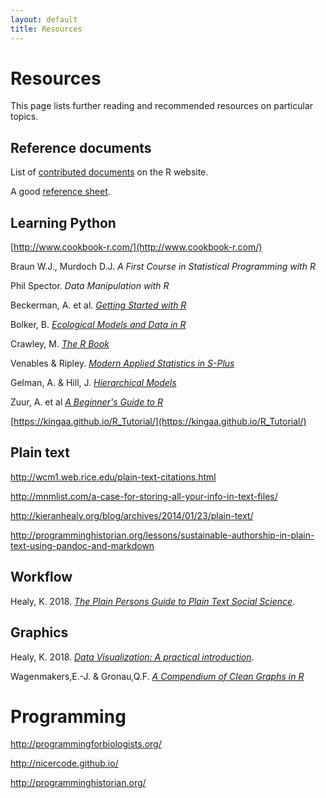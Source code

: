 ```yaml
---
layout: default
title: Resources
---
```


# Resources

This page lists further reading and recommended resources on particular topics.

## Reference documents

List of [contributed documents](https://cran.r-project.org/other-docs.html) on the R website.

A good [reference sheet](https://cran.r-project.org/doc/contrib/Short-refcard.pdf).


## Learning Python

[http://www.cookbook-r.com/](http://www.cookbook-r.com/)

Braun W.J., Murdoch D.J. *A First Course in Statistical Programming with R*

Phil Spector. *Data Manipulation with R*

Beckerman, A. et al. *[Getting Started with R](http://www.r4all.org/)*  

Bolker, B. *[Ecological Models and Data in R](http://people.biology.ufl.edu/bolker/emdbook/)*  

Crawley, M. *[The R Book](http://www.bio.ic.ac.uk/research/mjcraw/therbook/index.htm)*  

Venables & Ripley. *[Modern Applied Statistics in S-Plus](http://www.stats.ox.ac.uk/pub/MASS3/)*  

Gelman, A. & Hill, J. *[Hierarchical Models](http://www.stat.columbia.edu/%7Egelman/arm/)*

Zuur, A. et al *[A Beginner's Guide to R](http://www.highstat.com/book3.htm)*

[https://kingaa.github.io/R_Tutorial/](https://kingaa.github.io/R_Tutorial/)



## Plain text

http://wcm1.web.rice.edu/plain-text-citations.html

http://mnmlist.com/a-case-for-storing-all-your-info-in-text-files/

http://kieranhealy.org/blog/archives/2014/01/23/plain-text/

http://programminghistorian.org/lessons/sustainable-authorship-in-plain-text-using-pandoc-and-markdown



## Workflow 

Healy, K. 2018. *[The Plain Persons Guide to Plain Text Social Science](https://kieranhealy.org/files/papers/plain-person-text.pdf)*.




## Graphics

Healy, K. 2018. *[Data Visualization: A practical introduction](http://socviz.co/)*.

Wagenmakers,E.-J. & Gronau,Q.F. *[A Compendium of Clean Graphs in R](http://shinyapps.org/apps/RGraphCompendium/index.php)*


# Programming

http://programmingforbiologists.org/

http://nicercode.github.io/

http://programminghistorian.org/




